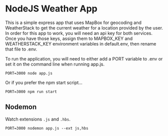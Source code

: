 # NodeJS Weather App

This is a simple express app that uses MapBox for geocoding and WeatherStack 
 to get the current weather for a location provided by the user. In order for
 this app to work, you will need an api key for both services. Once you have
 those keys, assign them to MAPBOX\_KEY and WEATHERSTACK\_KEY environment
 variables in default.env, then rename that file to .env.

To run the application, you will need to either add a PORT variable to .env or
 set it on the command line when running app.js.

```
PORT=3000 node app.js
```

Or if you prefer the npm start script...

```
PORT=3000 npm run start
```

## Nodemon

Watch extensions ```.js``` and ```.hbs```.

```
PORT=3000 nodemon app.js --ext js,hbs
```

